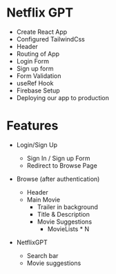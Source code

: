 # Netflix GPT

- Create React App
- Configured TailwindCss
- Header
- Routing of App
- Login Form
- Sign up form
- Form Validation
- useRef Hook
- Firebase Setup
- Deploying our app to production

# Features
- Login/Sign Up
     - Sign In / Sign up Form
     - Redirect to Browse Page

- Browse (after authentication)
     - Header
     - Main Movie
          - Trailer in background
          - Title & Description
          - Movie Suggestions
               - MovieLists * N

- NetflixGPT
     - Search bar
     - Movie suggestions